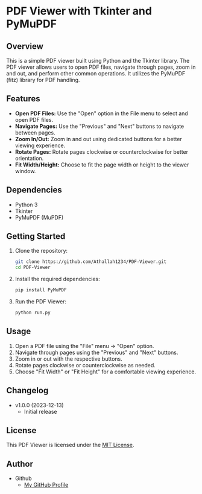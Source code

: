 # PDF Viewer with Tkinter and PyMuPDF

## Overview

This is a simple PDF viewer built using Python and the Tkinter library. The PDF viewer allows users to open PDF files, navigate through pages, zoom in and out, and perform other common operations. It utilizes the PyMuPDF (fitz) library for PDF handling.

## Features

- **Open PDF Files:** Use the "Open" option in the File menu to select and open PDF files.
- **Navigate Pages:** Use the "Previous" and "Next" buttons to navigate between pages.
- **Zoom In/Out:** Zoom in and out using dedicated buttons for a better viewing experience.
- **Rotate Pages:** Rotate pages clockwise or counterclockwise for better orientation.
- **Fit Width/Height:** Choose to fit the page width or height to the viewer window.

## Dependencies

- Python 3
- Tkinter
- PyMuPDF (MuPDF)

## Getting Started

1. Clone the repository:
   ```bash
   git clone https://github.com/Athallah1234/PDF-Viewer.git
   cd PDF-Viewer
   ```
2. Install the required dependencies:
   ```bash
   pip install PyMuPDF
   ```
3. Run the PDF Viewer:
   ```bash
   python run.py
   ```

## Usage

1. Open a PDF file using the "File" menu -> "Open" option.
2. Navigate through pages using the "Previous" and "Next" buttons.
3. Zoom in or out with the respective buttons.
4. Rotate pages clockwise or counterclockwise as needed.
5. Choose "Fit Width" or "Fit Height" for a comfortable viewing experience.

## Changelog

- v1.0.0 (2023-12-13)
  - Initial release

## License

This PDF Viewer is licensed under the [MIT License](LICENSE).

## Author

- Github
  - [My GitHub Profile](https://github.com/Athallah1234)
